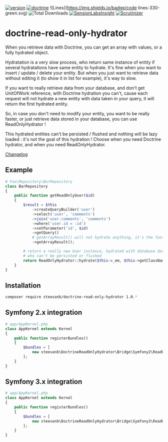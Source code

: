 [![version](https://img.shields.io/badge/version-1.0.0-green.svg)](https://github.com/steevanb/doctrine-read-only-hydrator/tree/1.0.0)
[![doctrine](https://img.shields.io/badge/doctrine/orm-^2.4.8-blue.svg)](http://www.doctrine-project.org)
![Lines](https://img.shields.io/badge/code lines-330-green.svg)
![Total Downloads](https://poser.pugx.org/steevanb/doctrine-read-only-hydrator/downloads)
[![SensionLabsInsight](https://img.shields.io/badge/SensionLabsInsight-platinum-brightgreen.svg)](https://insight.sensiolabs.com/projects/bd1b7a42-6a2c-4918-9986-3361dd40cc86/analyses/2)
[![Scrutinizer](https://scrutinizer-ci.com/g/steevanb/doctrine-read-only-hydrator/badges/quality-score.png?b=master)](https://scrutinizer-ci.com/g/steevanb/doctrine-read-only-hydrator/)

doctrine-read-only-hydrator
===========================

When you retrieve data with Doctrine, you can get an array with values, or a fully hydrated object.

Hydratation is a very slow process, who return same instance of entity if several hydratations have same entity to hydrate. 
It's fine when you want to insert / update / delete your entity. But when you just want to retrieve data without editing it (to show it in list for example), it's way to slow.

If you want to really retrieve data from your database, and don't get UnitOfWork reference, with Doctrine hydration you can't, cause each request will not hydrate a new entity with data taken in your query, it will return the first hydrated entity.

So, in case you don't need to modify your entity, you want to be really faster, or just retrieve data stored in your database, you can use ReadOnlyHydrator !

This hydrated entities can't be persisted / flushed and nothing will be lazy loaded : it's not the goal of this hydration ! Choose when you need Doctrine hydrator, and when you need ReadOnlyHydrator.

[Changelog](changelog.md)

Example
-------

```php
# Foo\Repository\BarRepository
class BarRepository
{
    public function getReadOnlyUser($id)
    {
        $result = $this
            ->createQueryBuilder('user')
            ->select('user', 'comments')
            ->join('user.comments', 'comments')
            ->where('user.id = :id')
            ->setParameter('id', $id)
            ->getQuery()
            # getArrayResult() will not hydrate anything, it's the fastest way to get data
            ->getArrayResult();

        # return a really new User instance, hydrated with database data,
        # who can't be persisted or flushed
        return ReadOnlyHydrator::hydrate($this->_em, $this->getClassName(), $result[0]);
    }
}
```

Installation
------------
```bash
composer require steevanb/doctrine-read-only-hydrator 1.0.*
```

Symfony 2.x integration
-----------------------
```php
# app/AppKernel.php
class AppKernel extends Kernel
{
    public function registerBundles()
    {
        $bundles = [
            new steevanb\DoctrineReadOnlyHydrator\Bridge\Symfony2\ReadOnlyHydratorBundle()
        ];
    }
}
```

Symfony 3.x integration
-----------------------
```php
# app/AppKernel.php
class AppKernel extends Kernel
{
    public function registerBundles()
    {
        $bundles = [
            new steevanb\DoctrineReadOnlyHydrator\Bridge\Symfony3\ReadOnlyHydratorBundle()
        ];
    }
}
```
